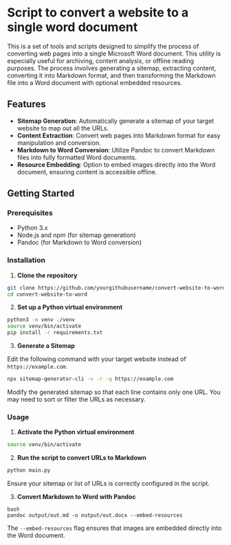 # Script to convert a website to a single word document

This is a set of tools and scripts designed to simplify the process of converting web pages into a single Microsoft Word document. This utility is especially useful for archiving, content analysis, or offline reading purposes. The process involves generating a sitemap, extracting content, converting it into Markdown format, and then transforming the Markdown file into a Word document with optional embedded resources.

## Features

- **Sitemap Generation**: Automatically generate a sitemap of your target website to map out all the URLs.
- **Content Extraction**: Convert web pages into Markdown format for easy manipulation and conversion.
- **Markdown to Word Conversion**: Utilize Pandoc to convert Markdown files into fully formatted Word documents.
- **Resource Embedding**: Option to embed images directly into the Word document, ensuring content is accessible offline.

## Getting Started

### Prerequisites

- Python 3.x
- Node.js and npm (for sitemap generation)
- Pandoc (for Markdown to Word conversion)

### Installation

1. **Clone the repository**

```bash
git clone https://github.com/yourgithubusername/convert-website-to-word.git
cd convert-website-to-word
```

2. **Set up a Python virtual environment**

```bash
python3 -m venv ./venv
source venv/bin/activate
pip install -r requirements.txt
```

3. **Generate a Sitemap**

Edit the following command with your target website instead of `https://example.com`.

```bash
npx sitemap-generator-cli -v -r -q https://example.com
```

Modify the generated sitemap so that each line contains only one URL. You may need to sort or filter the URLs as necessary.

### Usage

1. **Activate the Python virtual environment**

```bash
source venv/bin/activate
``` 

2. **Run the script to convert URLs to Markdown**
 
```bash
python main.py
```

Ensure your sitemap or list of URLs is correctly configured in the script.

3. **Convert Markdown to Word with Pandoc**
 
```
bash
pandoc output/out.md -o output/out.docx --embed-resources
```

The `--embed-resources` flag ensures that images are embedded directly into the Word document.
